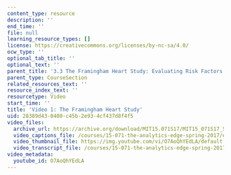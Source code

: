 ```yaml
---
content_type: resource
description: ''
end_time: ''
file: null
learning_resource_types: []
license: https://creativecommons.org/licenses/by-nc-sa/4.0/
ocw_type: ''
optional_tab_title: ''
optional_text: ''
parent_title: '3.3 The Framingham Heart Study: Evaluating Risk Factors to Save Lives '
parent_type: CourseSection
related_resources_text: ''
resource_index_text: ''
resourcetype: Video
start_time: ''
title: 'Video 1: The Framingham Heart Study'
uid: 28389d43-0400-c45b-2e93-4cf437d8f4f5
video_files:
  archive_url: https://archive.org/download/MIT15.071S17/MIT15_071S17_Session_3.3.01_300k.mp4
  video_captions_file: /courses/15-071-the-analytics-edge-spring-2017/e3ecb1fa17fe50a7bceca181e39d0c3c_O7AoQhYEdLA.vtt
  video_thumbnail_file: https://img.youtube.com/vi/O7AoQhYEdLA/default.jpg
  video_transcript_file: /courses/15-071-the-analytics-edge-spring-2017/e56c3bb08f0c71d9236ee7dc53ab4c29_O7AoQhYEdLA.pdf
video_metadata:
  youtube_id: O7AoQhYEdLA
---
```


